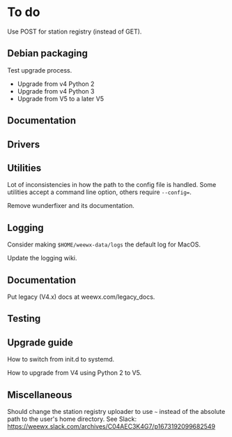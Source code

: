 # To do

Use POST for station registry (instead of GET).

## Debian packaging

Test upgrade process.
- Upgrade from v4 Python 2
- Upgrade from v4 Python 3
- Upgrade from V5 to a later V5

## Documentation


## Drivers

## Utilities

Lot of inconsistencies in how the path to the config file is handled. Some utilities accept a
command line option, others require `--config=`.

Remove wunderfixer and its documentation.

## Logging

Consider making `$HOME/weewx-data/logs` the default log for MacOS.

Update the logging wiki.


## Documentation


Put legacy (V4.x) docs at weewx.com/legacy_docs.



## Testing


## Upgrade guide

How to switch from init.d to systemd.

How to upgrade from V4 using Python 2 to V5.


## Miscellaneous

Should change the station registry uploader to use `~` instead of the absolute path to the user's
home directory. See Slack: https://weewx.slack.com/archives/C04AEC3K4G7/p1673192099682549